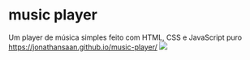 # music player
Um player de música simples feito com HTML, CSS e JavaScript puro
https://jonathansaan.github.io/music-player/
![](https://github.com/JonathanSaan/music-player/blob/9df3153e81d613c9676c57ab77c3c56f9485f818/Screenshot_2022-03-11-19-50-36-1.png)
